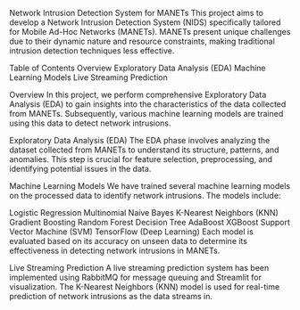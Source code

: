 Network Intrusion Detection System for MANETs
This project aims to develop a Network Intrusion Detection System (NIDS) specifically tailored for Mobile Ad-Hoc Networks (MANETs). MANETs present unique challenges due to their dynamic nature and resource constraints, making traditional intrusion detection techniques less effective.

Table of Contents
Overview
Exploratory Data Analysis (EDA)
Machine Learning Models
Live Streaming Prediction

Overview
In this project, we perform comprehensive Exploratory Data Analysis (EDA) to gain insights into the characteristics of the data collected from MANETs. Subsequently, various machine learning models are trained using this data to detect network intrusions.

Exploratory Data Analysis (EDA)
The EDA phase involves analyzing the dataset collected from MANETs to understand its structure, patterns, and anomalies. This step is crucial for feature selection, preprocessing, and identifying potential issues in the data.

Machine Learning Models
We have trained several machine learning models on the processed data to identify network intrusions. The models include:

Logistic Regression
Multinomial Naive Bayes
K-Nearest Neighbors (KNN)
Gradient Boosting
Random Forest
Decision Tree
AdaBoost
XGBoost
Support Vector Machine (SVM)
TensorFlow (Deep Learning)
Each model is evaluated based on its accuracy on unseen data to determine its effectiveness in detecting network intrusions in MANETs.

Live Streaming Prediction
A live streaming prediction system has been implemented using RabbitMQ for message queuing and Streamlit for visualization. The K-Nearest Neighbors (KNN) model is used for real-time prediction of network intrusions as the data streams in.
